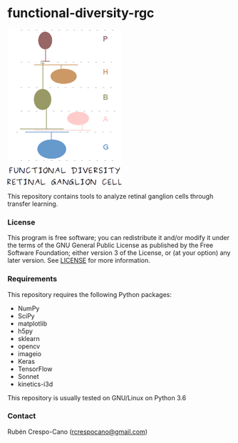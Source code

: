 # functional-diversity-rgc

![fdrgc logo](img/logo.png)

This repository contains tools to analyze retinal ganglion cells through transfer learning.


### License
This program is free software; you can redistribute it and/or modify it under the terms of the GNU General Public License as published by the Free Software Foundation; either version 3 of the License, or (at your option) any later version. See [LICENSE](LICENSE) for more information.


### Requirements
This repository requires the following Python packages:

* NumPy
* SciPy
* matplotlib
* h5py
* sklearn
* opencv
* imageio
* Keras
* TensorFlow
* Sonnet
* kinetics-i3d

This repository is usually tested on GNU/Linux on Python 3.6


### Contact
Rubén Crespo-Cano (rcrespocano@gmail.com)
